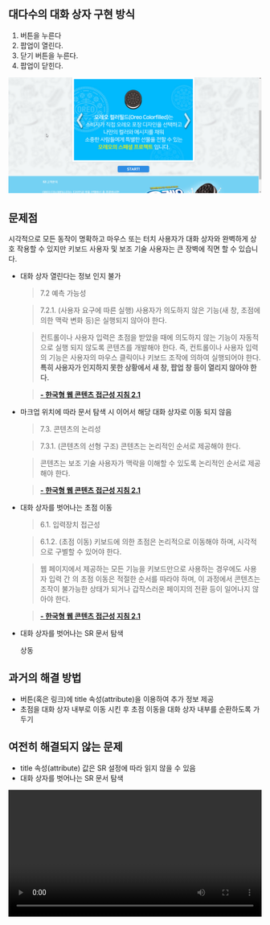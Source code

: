 
## 대다수의 대화 상자 구현 방식

1. 버튼을 누른다
2. 팝업이 열린다.
3. 닫기 버튼을 누른다.
4. 팝업이 닫힌다.

![대화 상자 구현 결과 스크린샷](../images/visual-only.gif)

## 문제점

시각적으로 모든 동작이 명확하고 마우스 또는 터치 사용자가 대화 상자와 완벽하게 상호 작용할 수 있지만 키보드 사용자 및
보조 기술 사용자는 큰 장벽에 직면 할 수 있습니다.

- 대화 상자 열린다는 정보 인지 불가

  > 7.2 예측 가능성

  > 7.2.1. (사용자 요구에 따른 실행) 사용자가 의도하지 않은 기능(새 창, 초점에 의한 맥락 변화 등)은 실행되지 않아야
  > 한다.

  > 컨트롤이나 사용자 입력은 초점을 받았을 때에 의도하지 않는 기능이 자동적으로 실행 되지 않도록 콘텐츠를 개발해야
  > 한다. 즉, 컨트롤이나 사용자 입력의 기능은 사용자의 마우스 클릭이나 키보드 조작에 의하여 실행되어야 한다. **특히
  > 사용자가 인지하지 못한 상황에서 새 창, 팝업 창 등이 열리지 않아야 한다.**

  > **[- 한국형 웹 콘텐츠 접근성 지침 2.1](https://www.wah.or.kr:444/Participation/%ED%95%9C%EA%B5%AD%ED%98%95%EC%9B%B9%EC%BD%98%ED%85%90%EC%B8%A0%EC%A0%91%EA%B7%BC%EC%84%B1%EC%A7%80%EC%B9%A82.1.pdf)**

- 마크업 위치에 따라 문서 탐색 시 이어서 해당 대화 상자로 이동 되지 않음

  > 7.3. 콘텐츠의 논리성

  > 7.3.1. (콘텐츠의 선형 구조) 콘텐츠는 논리적인 순서로 제공해야 한다.

  > 콘텐츠는 보조 기술 사용자가 맥락을 이해할 수 있도록 논리적인 순서로 제공해야 한다.

  > **[- 한국형 웹 콘텐츠 접근성 지침 2.1](https://www.wah.or.kr:444/Participation/%ED%95%9C%EA%B5%AD%ED%98%95%EC%9B%B9%EC%BD%98%ED%85%90%EC%B8%A0%EC%A0%91%EA%B7%BC%EC%84%B1%EC%A7%80%EC%B9%A82.1.pdf)**

- 대화 상자를 벗어나는 초점 이동

  > 6.1. 입력장치 접근성

  > 6.1.2. (초점 이동) 키보드에 의한 초점은 논리적으로 이동해야 하며, 시각적으로 구별할 수 있어야 한다.

  > 웹 페이지에서 제공하는 모든 기능을 키보드만으로 사용하는 경우에도 사용자 입력 간 의 초점 이동은 적절한 순서를
  > 따라야 하며, 이 과정에서 콘텐츠는 조작이 불가능한 상태가 되거나 갑작스러운 페이지의 전환 등이 일어나지 않아야 한다.

  > **[- 한국형 웹 콘텐츠 접근성 지침 2.1](https://www.wah.or.kr:444/Participation/%ED%95%9C%EA%B5%AD%ED%98%95%EC%9B%B9%EC%BD%98%ED%85%90%EC%B8%A0%EC%A0%91%EA%B7%BC%EC%84%B1%EC%A7%80%EC%B9%A82.1.pdf)**

- 대화 상자를 벗어나는 SR 문서 탐색

  상동

## 과거의 해결 방법

- 버튼(혹은 링크)에 title 속성(attribute)을 이용하여 추가 정보 제공
- 초점을 대화 상자 내부로 이동 시킨 후 초점 이동을 대화 상자 내부를 순환하도록 가두기

## 여전히 해결되지 않는 문제

- title 속성(attribute) 값은 SR 설정에 따라 읽지 않을 수 있음
- 대화 상자를 벗어나는 SR 문서 탐색

<video src="../video/nvda-test.webm" width="100%" controls="controls"></video>
